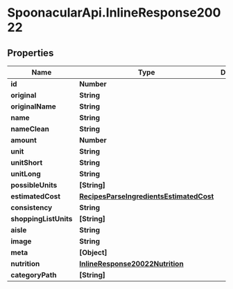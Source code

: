 # SpoonacularApi.InlineResponse20022

## Properties

Name | Type | Description | Notes
------------ | ------------- | ------------- | -------------
**id** | **Number** |  | 
**original** | **String** |  | 
**originalName** | **String** |  | 
**name** | **String** |  | 
**nameClean** | **String** |  | 
**amount** | **Number** |  | 
**unit** | **String** |  | 
**unitShort** | **String** |  | 
**unitLong** | **String** |  | 
**possibleUnits** | **[String]** |  | 
**estimatedCost** | [**RecipesParseIngredientsEstimatedCost**](RecipesParseIngredientsEstimatedCost.md) |  | 
**consistency** | **String** |  | 
**shoppingListUnits** | **[String]** |  | 
**aisle** | **String** |  | 
**image** | **String** |  | 
**meta** | **[Object]** |  | 
**nutrition** | [**InlineResponse20022Nutrition**](InlineResponse20022Nutrition.md) |  | 
**categoryPath** | **[String]** |  | 


